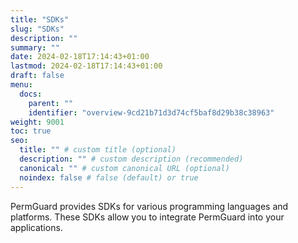 ```yaml
---
title: "SDKs"
slug: "SDKs"
description: ""
summary: ""
date: 2024-02-18T17:14:43+01:00
lastmod: 2024-02-18T17:14:43+01:00
draft: false
menu:
  docs:
    parent: ""
    identifier: "overview-9cd21b71d3d74cf5baf8d29b38c38963"
weight: 9001
toc: true
seo:
  title: "" # custom title (optional)
  description: "" # custom description (recommended)
  canonical: "" # custom canonical URL (optional)
  noindex: false # false (default) or true
---
```


PermGuard provides SDKs for various programming languages and platforms. These SDKs allow you to integrate PermGuard into your applications.
